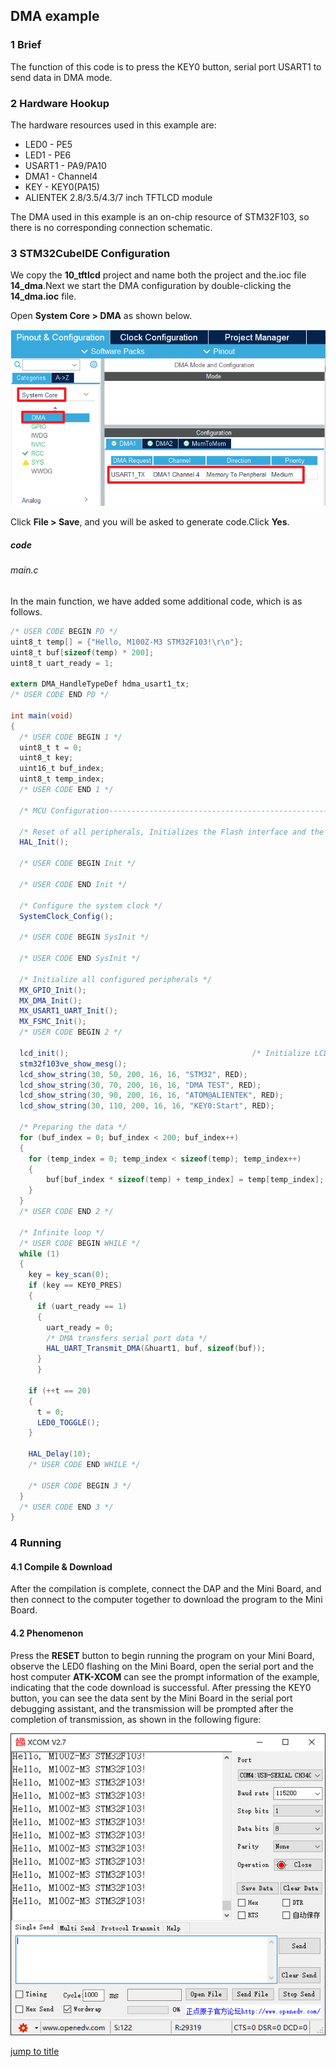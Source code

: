 ## DMA example<a name="brief"></a>

### 1 Brief
The function of this code is to press the KEY0 button, serial port USART1 to send data in DMA mode.
### 2 Hardware Hookup
The hardware resources used in this example are:
+ LED0 - PE5
+ LED1 - PE6
+ USART1 - PA9/PA10
+ DMA1 - Channel4 
+ KEY - KEY0(PA15) 
+ ALIENTEK  2.8/3.5/4.3/7 inch TFTLCD module

The DMA used in this example is an on-chip resource of STM32F103, so there is no corresponding connection schematic.

### 3 STM32CubeIDE Configuration

We copy the **10_tftlcd** project and name both the project and the.ioc file **14_dma**.Next we start the DMA configuration by double-clicking the **14_dma.ioc** file.

Open **System Core > DMA** as shown below.

<img src="../../1_docs/3_figures/14_dma/01_config.png">

Click **File > Save**, and you will be asked to generate code.Click **Yes**.

##### code
###### main.c
In the main function, we have added some additional code, which is as follows.
```c#
/* USER CODE BEGIN PD */
uint8_t temp[] = {"Hello, M100Z-M3 STM32F103!\r\n"};
uint8_t buf[sizeof(temp) * 200];
uint8_t uart_ready = 1;

extern DMA_HandleTypeDef hdma_usart1_tx;
/* USER CODE END PD */

int main(void)
{
  /* USER CODE BEGIN 1 */
  uint8_t t = 0;
  uint8_t key;
  uint16_t buf_index;
  uint8_t temp_index;
  /* USER CODE END 1 */

  /* MCU Configuration--------------------------------------------------------*/

  /* Reset of all peripherals, Initializes the Flash interface and the Systick. */
  HAL_Init();

  /* USER CODE BEGIN Init */

  /* USER CODE END Init */

  /* Configure the system clock */
  SystemClock_Config();

  /* USER CODE BEGIN SysInit */

  /* USER CODE END SysInit */

  /* Initialize all configured peripherals */
  MX_GPIO_Init();
  MX_DMA_Init();
  MX_USART1_UART_Init();
  MX_FSMC_Init();
  /* USER CODE BEGIN 2 */

  lcd_init();                                         /* Initialize LCD */
  stm32f103ve_show_mesg();
  lcd_show_string(30, 50, 200, 16, 16, "STM32", RED);
  lcd_show_string(30, 70, 200, 16, 16, "DMA TEST", RED);
  lcd_show_string(30, 90, 200, 16, 16, "ATOM@ALIENTEK", RED);
  lcd_show_string(30, 110, 200, 16, 16, "KEY0:Start", RED);

  /* Preparing the data */
  for (buf_index = 0; buf_index < 200; buf_index++)
  {
    for (temp_index = 0; temp_index < sizeof(temp); temp_index++)
    {
        buf[buf_index * sizeof(temp) + temp_index] = temp[temp_index];
    }
  }
  /* USER CODE END 2 */

  /* Infinite loop */
  /* USER CODE BEGIN WHILE */
  while (1)
  {
    key = key_scan(0);
    if (key == KEY0_PRES)
    {
      if (uart_ready == 1)
      {
        uart_ready = 0;
        /* DMA transfers serial port data */
        HAL_UART_Transmit_DMA(&huart1, buf, sizeof(buf));
      }
	  }

    if (++t == 20)
    {
      t = 0;
      LED0_TOGGLE();
    }

    HAL_Delay(10);
    /* USER CODE END WHILE */

    /* USER CODE BEGIN 3 */
  }
  /* USER CODE END 3 */
}
```

### 4 Running
#### 4.1 Compile & Download
After the compilation is complete, connect the DAP and the Mini Board, and then connect to the computer together to download the program to the Mini Board.
#### 4.2 Phenomenon
Press the **RESET** button to begin running the program on your Mini Board, observe the LED0 flashing on the Mini Board, open the serial port and the host computer **ATK-XCOM** can see the prompt information of the example, indicating that the code download is successful. After pressing the KEY0 button, you can see the data sent by the Mini Board in the serial port debugging assistant, and the transmission will be prompted after the completion of transmission, as shown in the following figure:

<img src="../../1_docs/3_figures/14_dma/02_xcom.png">

[jump to title](#brief)